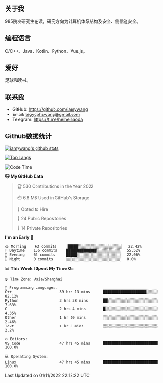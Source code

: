 ## 关于我

985院校研究生在读，研究方向为计算机体系结构及安全、侧信道安全。

## 编程语言

C/C++、Java、Kotlin、Python、Vue.js。

## 爱好

足球和读书。

## 联系我

- GitHub: https://github.com/iamywang
- Email: bigyophswang@gmail.com
- Telegram: https://t.me/heiheihaoda

## Github数据统计

[![iamywang's github stats](https://github-readme-stats.vercel.app/api?username=iamywang&count_private=true&show_icons=true)]()

[![Top Langs](https://github-readme-stats.vercel.app/api/top-langs/?username=iamywang&layout=compact)]()

<!--START_SECTION:waka-->
![Code Time](http://img.shields.io/badge/Code%20Time-671%20hrs%2046%20mins-blue)

**🐱 My GitHub Data** 

> 🏆 530 Contributions in the Year 2022
 > 
> 📦 6.8 MB Used in GitHub's Storage 
 > 
> 💼 Opted to Hire
 > 
> 📜 24 Public Repositories 
 > 
> 🔑 14 Private Repositories  
 > 
**I'm an Early 🐤** 

```text
🌞 Morning    63 commits     █████░░░░░░░░░░░░░░░░░░░░   22.42% 
🌆 Daytime    156 commits    ██████████████░░░░░░░░░░░   55.52% 
🌃 Evening    62 commits     █████░░░░░░░░░░░░░░░░░░░░   22.06% 
🌙 Night      0 commits      ░░░░░░░░░░░░░░░░░░░░░░░░░   0.0%

```


📊 **This Week I Spent My Time On** 

```text
⌚︎ Time Zone: Asia/Shanghai

💬 Programming Languages: 
C++                      39 hrs 13 mins      ████████████████████░░░░░   82.12% 
Python                   3 hrs 38 mins       ██░░░░░░░░░░░░░░░░░░░░░░░   7.63% 
C                        2 hrs 4 mins        █░░░░░░░░░░░░░░░░░░░░░░░░   4.35% 
Other                    1 hr 10 mins        ░░░░░░░░░░░░░░░░░░░░░░░░░   2.46% 
Text                     1 hr 3 mins         ░░░░░░░░░░░░░░░░░░░░░░░░░   2.2%

🔥 Editors: 
VS Code                  47 hrs 45 mins      █████████████████████████   100.0%

💻 Operating System: 
Linux                    47 hrs 45 mins      █████████████████████████   100.0%

```


 Last Updated on 01/11/2022 22:18:22 UTC
<!--END_SECTION:waka-->
